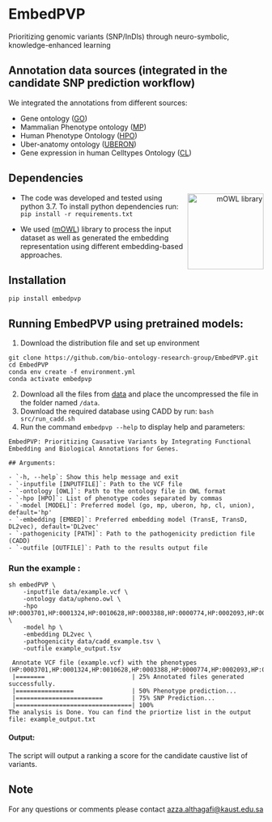 # EmbedPVP
Prioritizing genomic variants (SNP/InDls) through neuro-symbolic, knowledge-enhanced learning

## Annotation data sources (integrated in the candidate SNP prediction workflow)
We integrated the annotations from different sources:
- Gene ontology ([GO](http://geneontology.org/docs/download-go-annotations/))
- Mammalian Phenotype ontology ([MP](http://www.informatics.jax.org/vocab/mp_ontology))
- Human Phenotype Ontology ([HPO](https://hpo.jax.org/app/download/annotation))
- Uber-anatomy ontology ([UBERON](https://www.ebi.ac.uk/ols/ontologies/uberon))
- Gene expression in human Celltypes Ontology ([CL](https://www.nature.com/articles/s41586-018-0590-4))


## Dependencies

<div align="right">
<img src="https://raw.githubusercontent.com/bio-ontology-research-group/mowl/main/docs/source/mowl_black_background_colors_2048x2048px.png" alt="mOWL library" align="right" width="150">
</div>


- The code was developed and tested using python 3.7. To install python dependencies run:  
 `pip install -r requirements.txt`

- We used ([mOWL](https://github.com/bio-ontology-research-group/mowl)) library to process the input dataset as well as generated the embedding representation using different 
embedding-based approaches.



## Installation

```
pip install embedpvp
```

## Running EmbedPVP using pretrained models:
1. Download the distribution file and set up environment
```
git clone https://github.com/bio-ontology-research-group/EmbedPVP.git
cd EmbedPVP
conda env create -f environment.yml
conda activate embedpvp
```
2. Download all the files from [data]() and place the uncompressed the file in the folder named `/data`.
3. Download the required database using CADD by run:  `bash src/run_cadd.sh`
4. Run the command `embedpvp --help` to display help and parameters:

```
EmbedPVP: Prioritizing Causative Variants by Integrating Functional Embedding and Biological Annotations for Genes.

## Arguments:

- `-h, --help`: Show this help message and exit
- `-inputfile [INPUTFILE]`: Path to the VCF file
- `-ontology [OWL]`: Path to the ontology file in OWL format
- `-hpo [HPO]`: List of phenotype codes separated by commas
- `-model [MODEL]`: Preferred model (go, mp, uberon, hp, cl, union), default='hp'
- `-embedding [EMBED]`: Preferred embedding model (TransE, TransD, DL2vec), default='DL2vec'
- `-pathogenicity [PATH]`: Path to the pathogenicity prediction file (CADD)
- `-outfile [OUTFILE]`: Path to the results output file

```
### Run the example :

```
sh embedPVP \
    -inputfile data/example.vcf \
    -ontology data/upheno.owl \
    -hpo HP:0003701,HP:0001324,HP:0010628,HP:0003388,HP:0000774,HP:0002093,HP:0000508,HP:0000218,HP:0000007 \
    -model hp \
    -embedding DL2vec \
    -pathogenicity data/cadd_example.tsv \
    -outfile example_output.tsv   	

 Annotate VCF file (example.vcf) with the phenotypes (HP:0003701,HP:0001324,HP:0010628,HP:0003388,HP:0000774,HP:0002093,HP:0000508,HP:0000218,HP:0000007)...
 |========                        | 25% Annotated files generated successfully.
 |================                | 50% Phenotype prediction...
 |========================        | 75% SNP Prediction...
 |================================| 100%
The analysis is Done. You can find the priortize list in the output file: example_output.txt 

```

#### Output:
The script will output a ranking a score for the candidate caustive list of variants. 

## Note
For any questions or comments please contact azza.althagafi@kaust.edu.sa
